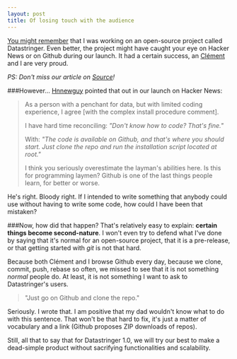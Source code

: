 ```yaml
---
layout: post
title: Of losing touch with the audience
---
```


[You might remember](http://journalism.basilesimon.fr/2014/08/01/data-stringers/) that I was working on an open-source project called Datastringer. Even better, the project might have caught your eye on Hacker News or on Github during our launch. It had a certain success, an [Clément](http://twitter.com/5c2v) and I are very proud.

*PS: Don't miss our article on [Source](https://source.opennews.org/en-US/articles/bbc-news-labs-datastringer/)!*

###However...
[Hnnewguy](https://news.ycombinator.com/user?id=hnnewguy) pointed that out in our launch on Hacker News:
>As a person with a penchant for data, but with limited coding experience, I agree [with the complex install procedure comment].
>
>I have hard time reconciling:
*"Don't know how to code? That's fine."*
>
>With:
*"The code is available on Github, and that's where you should start. Just clone the repo and run the installation script located at root."*
>
>I think you seriously overestimate the layman's abilities here. Is this for programming laymen? Github is one of the last things people learn, for better or worse.

He's right. Bloody right. If I intended to write something that anybody could use without having to write some code, how could I have been that mistaken?

###Now, how did that happen?
That's relatively easy to explain: **certain things become second-nature**. I won't even try to defend what I've done by saying that it's normal for an open-source project, that it is a pre-release, or that getting started with *git* is not that hard.

Because both Clément and I browse Github every day, because we clone, commit, push, rebase so often, we missed to see that it is not something *normal* people do. At least, it is not something I want to ask to Datastringer's users.

>"Just go on Github and clone the repo."

Seriously. I wrote that. I am positive that my dad wouldn't know what to do with this sentence. That won't be that hard to fix, it's just a matter of vocabulary and a link (Github proposes ZIP downloads of repos).

Still, all that to say that for Datastringer 1.0, we will try our best to make a dead-simple product without sacrifying functionalities and scalability.
